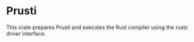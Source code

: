 Prusti
======

This crate prepares Prusti and executes the Rust compiler using the rustc driver interface.
